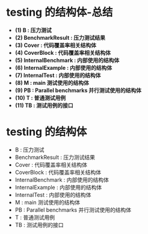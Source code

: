 # testing 的结构体-总结

- **(1) B : 压力测试**
- **(2) BenchmarkResult : 压力测试结果**
- **(3) Cover : 代码覆盖率相关结构体**
- **(4) CoverBlock : 代码覆盖率相关结构体**
- **(5) InternalBenchmark : 内部使用的结构体**
- **(6) InternalExample : 内部使用的结构体**
- **(7) InternalTest : 内部使用的结构体**
- **(8) M : main 测试使用的结构体**
- **(9) PB : Parallel benchmarks 并行测试使用的结构体**
- **(10) T : 普通测试用例**
- **(11) TB : 测试用例的接口**

# testing 的结构体

* B : 压力测试
* BenchmarkResult : 压力测试结果
* Cover : 代码覆盖率相关结构体
* CoverBlock : 代码覆盖率相关结构体
* InternalBenchmark : 内部使用的结构体
* InternalExample : 内部使用的结构体
* InternalTest : 内部使用的结构体
* M : main 测试使用的结构体
* PB : Parallel benchmarks 并行测试使用的结构体
* T : 普通测试用例
* TB : 测试用例的接口
